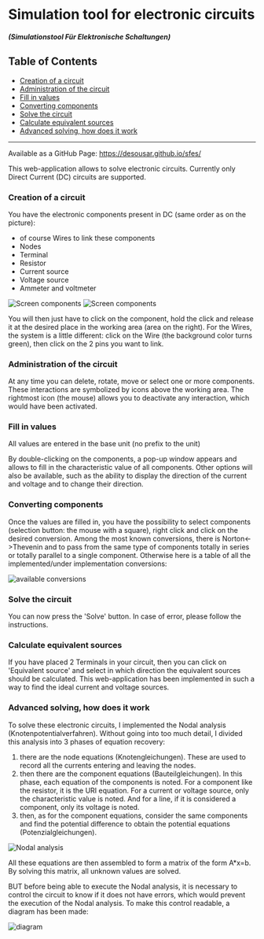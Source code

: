 # Simulation tool for electronic circuits
#### _(Simulationstool Für Elektronische Schaltungen)_

## Table of Contents
- [Creation of a circuit](#creation-of-a-circuit)
- [Administration of the circuit](#administration-of-the-circuit)
- [Fill in values](#fill-in-values)
- [Converting components](#converting-components)
- [Solve the circuit](#solve-the-circuit)
- [Calculate equivalent sources](#calculate-equivalent-sources)
- [Advanced solving, how does it work](#advanced-solving-how-does-it-work)
***
Available as a GitHub Page: https://desousar.github.io/sfes/

This web-application allows to solve electronic circuits. 
Currently only Direct Current (DC) circuits are supported.

### Creation of a circuit

You have the electronic components present in DC (same order as on the picture):
- of course Wires to link these components
- Nodes
- Terminal
- Resistor
- Current source
- Voltage source
- Ammeter and voltmeter

![Screen components](./screenREADME/listComponents1.png)
![Screen components](./screenREADME/listComponents2.png)

You will then just have to click on the component, hold the click and release it at the desired place in the working area (area on the right).
For the Wires, the system is a little different: click on the Wire (the background color turns green), then click on the 2 pins you want to link.

### Administration of the circuit

At any time you can delete, rotate, move or select one or more components. These interactions are symbolized by icons above the working area.
The rightmost icon (the mouse) allows you to deactivate any interaction, which would have been activated.

### Fill in values

All values are entered in the base unit (no prefix to the unit)

By double-clicking on the components, a pop-up window appears and allows to fill in the characteristic value of all components.
Other options will also be available, such as the ability to display the direction of the current and voltage and to change their direction.

### Converting components

Once the values are filled in, you have the possibility to select components (selection button: the mouse with a square), right click and click on the desired conversion.
Among the most known conversions, there is Norton<->Thevenin and to pass from the same type of components totally in series or totally parallel to a single component.
Otherwise here is a table of all the implemented/under implementation conversions:

![available conversions](./screenREADME/converstions.png)

### Solve the circuit

You can now press the 'Solve' button.
In case of error, please follow the instructions.

### Calculate equivalent sources

If you have placed 2 Terminals in your circuit, then you can click on 'Equivalent source' and select in which direction the equivalent sources should be calculated.
This web-application has been implemented in such a way to find the ideal current and voltage sources.

### Advanced solving, how does it work

To solve these electronic circuits, I implemented the Nodal analysis (Knotenpotentialverfahren).
Without going into too much detail, I divided this analysis into 3 phases of equation recovery:

1. there are the node equations (Knotengleichungen). These are used to record all the currents entering and leaving the nodes.
2. then there are the component equations (Bauteilgleichungen). In this phase, each equation of the components is noted. For a component like the resistor, it is the URI equation. For a current or voltage source, only the characteristic value is noted. And for a line, if it is considered a component, only its voltage is noted.
3. then, as for the component equations, consider the same components and find the potential difference to obtain the potential equations (Potenzialgleichungen). 

![Nodal analysis](./screenREADME/kpv.png)

All these equations are then assembled to form a matrix of the form A*x=b.
By solving this matrix, all unknown values are solved.

BUT before being able to execute the Nodal analysis, it is necessary to control the circuit to know if it does not have errors, which would prevent the execution of the Nodal analysis.
To make this control readable, a diagram has been made:

![diagram](./screenREADME/circuitIsOk.jpg)
